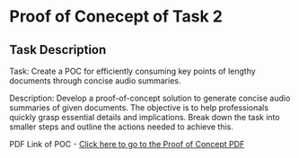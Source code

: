 # Proof of Conecept of Task 2
## Task Description
Task: Create a POC for efficiently consuming key points of lengthy documents through concise audio summaries.

Description: Develop a proof-of-concept solution to generate concise audio summaries of given documents. The objective is to help professionals quickly grasp essential details and implications. Break down the task into smaller steps and outline the actions needed to achieve this.

PDF Link of POC - [Click here to go to the Proof of Concept PDF](https://github.com/souravbiswas19/Proof-Of-Concept-for-Audio-Summaries/blob/main/POC%20of%20Task%202.pdf)
